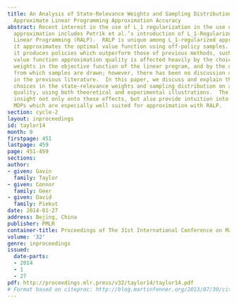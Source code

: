 ```yaml
---
title: An Analysis of State-Relevance Weights and Sampling Distributions on L1-Regularized
  Approximate Linear Programming Approximation Accuracy
abstract: Recent interest in the use of L_1 regularization in the use of value function
  approximation includes Petrik et al.’s introduction of L_1-Regularized Approximate
  Linear Programming (RALP).  RALP is unique among L_1-regularized approaches in that
  it approximates the optimal value function using off-policy samples.  Additionally,
  it produces policies which outperform those of previous methods, such as LSPI.  RALP’s
  value function approximation quality is affected heavily by the choice of state-relevance
  weights in the objective function of the linear program, and by the distribution
  from which samples are drawn; however, there has been no discussion of these considerations
  in the previous literature.  In this paper, we discuss and explain the effects of
  choices in the state-relevance weights and sampling distribution on approximation
  quality, using both theoretical and experimental illustrations.  The results provide
  insight not only onto these effects, but also provide intuition into the types of
  MDPs which are especially well suited for approximation with RALP.
section: cycle-2
layout: inproceedings
id: taylor14
month: 0
firstpage: 451
lastpage: 459
page: 451-459
sections: 
author:
- given: Gavin
  family: Taylor
- given: Connor
  family: Geer
- given: David
  family: Piekut
date: 2014-01-27
address: Bejing, China
publisher: PMLR
container-title: Proceedings of The 31st International Conference on Machine Learning
volume: '32'
genre: inproceedings
issued:
  date-parts:
  - 2014
  - 1
  - 27
pdf: http://proceedings.mlr.press/v32/taylor14/taylor14.pdf
# Format based on citeproc: http://blog.martinfenner.org/2013/07/30/citeproc-yaml-for-bibliographies/
---
```

